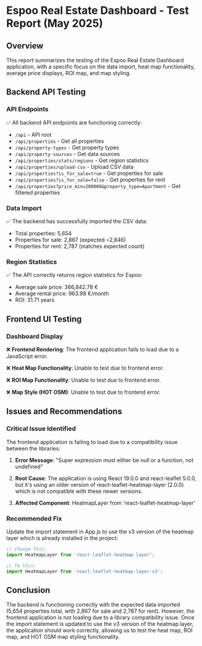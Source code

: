 # Espoo Real Estate Dashboard - Test Report (May 2025)

## Overview
This report summarizes the testing of the Espoo Real Estate Dashboard application, with a specific focus on the data import, heat map functionality, average price displays, ROI map, and map styling.

## Backend API Testing

### API Endpoints
✅ All backend API endpoints are functioning correctly:
- `/api` - API root
- `/api/properties` - Get all properties
- `/api/property-types` - Get property types
- `/api/property-sources` - Get data sources
- `/api/properties/stats/regions` - Get region statistics
- `/api/properties/upload-csv` - Upload CSV data
- `/api/properties?is_for_sale=true` - Get properties for sale
- `/api/properties?is_for_sale=false` - Get properties for rent
- `/api/properties?price_min=200000&property_type=Apartment` - Get filtered properties

### Data Import
✅ The backend has successfully imported the CSV data:
- Total properties: 5,654
- Properties for sale: 2,867 (expected ~2,846)
- Properties for rent: 2,787 (matches expected count)

### Region Statistics
✅ The API correctly returns region statistics for Espoo:
- Average sale price: 366,842.78 €
- Average rental price: 963.98 €/month
- ROI: 31.71 years

## Frontend UI Testing

### Dashboard Display
❌ **Frontend Rendering**: The frontend application fails to load due to a JavaScript error.

❌ **Heat Map Functionality**: Unable to test due to frontend error.

❌ **ROI Map Functionality**: Unable to test due to frontend error.

❌ **Map Style (HOT OSM)**: Unable to test due to frontend error.

## Issues and Recommendations

### Critical Issue Identified
The frontend application is failing to load due to a compatibility issue between the libraries:

1. **Error Message**: "Super expression must either be null or a function, not undefined"

2. **Root Cause**: The application is using React 19.0.0 and react-leaflet 5.0.0, but it's using an older version of react-leaflet-heatmap-layer (2.0.0) which is not compatible with these newer versions.

3. **Affected Component**: HeatmapLayer from 'react-leaflet-heatmap-layer'

### Recommended Fix
Update the import statement in App.js to use the v3 version of the heatmap layer which is already installed in the project:

```javascript
// Change this:
import HeatmapLayer from 'react-leaflet-heatmap-layer';

// To this:
import HeatmapLayer from 'react-leaflet-heatmap-layer-v3';
```

## Conclusion
The backend is functioning correctly with the expected data imported (5,654 properties total, with 2,867 for sale and 2,787 for rent). However, the frontend application is not loading due to a library compatibility issue. Once the import statement is updated to use the v3 version of the heatmap layer, the application should work correctly, allowing us to test the heat map, ROI map, and HOT OSM map styling functionality.